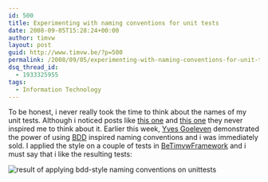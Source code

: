 ```yaml
---
id: 500
title: Experimenting with naming conventions for unit tests
date: 2008-09-05T15:28:24+00:00
author: timvw
layout: post
guid: http://www.timvw.be/?p=500
permalink: /2008/09/05/experimenting-with-naming-conventions-for-unit-tests/
dsq_thread_id:
  - 1933325955
tags:
  - Information Technology
---
```

To be honest, i never really took the time to think about the names of my unit tests. Although i noticed posts like [this one](http://codebetter.com/blogs/david_laribee/archive/2007/12/17/approaching-bdd.aspx) and [this one](http://elegantcode.com/2008/05/01/thanks-to-bdd/) they never inspired me to think about it. Earlier this week, [Yves Goeleven](http://www.goeleven.com) demonstrated the power of using [BDD](http://en.wikipedia.org/wiki/Behavior_driven_development) inspired naming conventions and i was immediately sold. I applied the style on a couple of tests in [BeTimvwFramework](http://www.codeplex.com/BeTimvwFramework) and i must say that i like the resulting tests:

![result of applying bdd-style naming conventions on unittests](http://www.timvw.be/wp-content/images/unittest_naming_conventions.gif)
